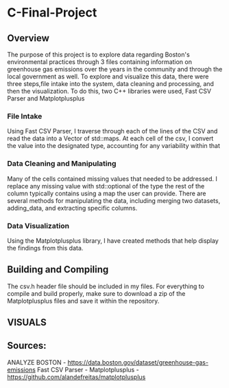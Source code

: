 # C-Final-Project

## Overview
The purpose of this project is to explore data regarding Boston's environmental practices through 3 files containing information on greenhouse gas emissions over the years in the community and through the local government as well. To explore and visualize this data, there were three steps,file intake into the system, data cleaning and processing, and then the visualization. To do this, two C++ libraries were used, Fast CSV Parser and Matplotplusplus

### File Intake
Using Fast CSV Parser, I traverse through each of the lines of the CSV and read the data into a Vector of std::maps. At each cell of the csv, I convert the value into the designated type, accounting for any variability within that

### Data Cleaning and Manipulating
Many of the cells contained missing values that needed to be addressed. I replace any missing value with std::optional of the type the rest of the column typically contains using a map the user can provide. There are several methods for manipulating the data, including merging two datasets, adding_data, and extracting specific columns.

### Data Visualization
Using the Matplotplusplus library, I have created methods that help display the findings from this data.

## Building and Compiling
The csv.h header file should be included in my files. For everything to compile and build properly, make sure to download a zip of the Matplotplusplus files and save it within the repository.

## VISUALS


## Sources:
ANALYZE BOSTON - https://data.boston.gov/dataset/greenhouse-gas-emissions
Fast CSV Parser -
Matplotplusplus - https://github.com/alandefreitas/matplotplusplus


